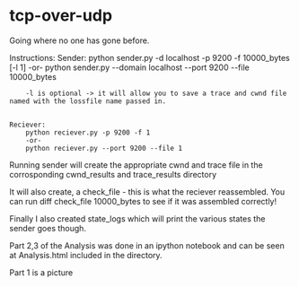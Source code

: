 tcp-over-udp
============

Going where no one has gone before.

Instructions:
	Sender:
		python sender.py -d localhost -p 9200 -f 10000_bytes [-l 1]
		-or-
		python sender.py --domain localhost --port 9200 --file 10000_bytes 

		-l is optional -> it will allow you to save a trace and cwnd file named with the lossfile name passed in.


	Reciever:
		python reciever.py -p 9200 -f 1
		-or-
		python reciever.py --port 9200 --file 1

Running sender will create the appropriate cwnd and trace file in the corrosponding cwnd_results and trace_results directory

It will also create, a check_file - this is what the reciever reassembled. You can run diff check_file 10000_bytes to see if it was assembled correctly!

Finally I also created state_logs which will print the various states the sender goes though.

Part 2,3 of the Analysis was done in an ipython notebook and can be seen at Analysis.html included in the directory.

Part 1 is a picture